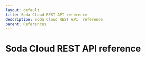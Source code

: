 ```yaml
---
layout: default
title: Soda Cloud REST API reference
description: Soda Cloud REST API  reference
parent: References
---
```


# Soda Cloud REST API  reference